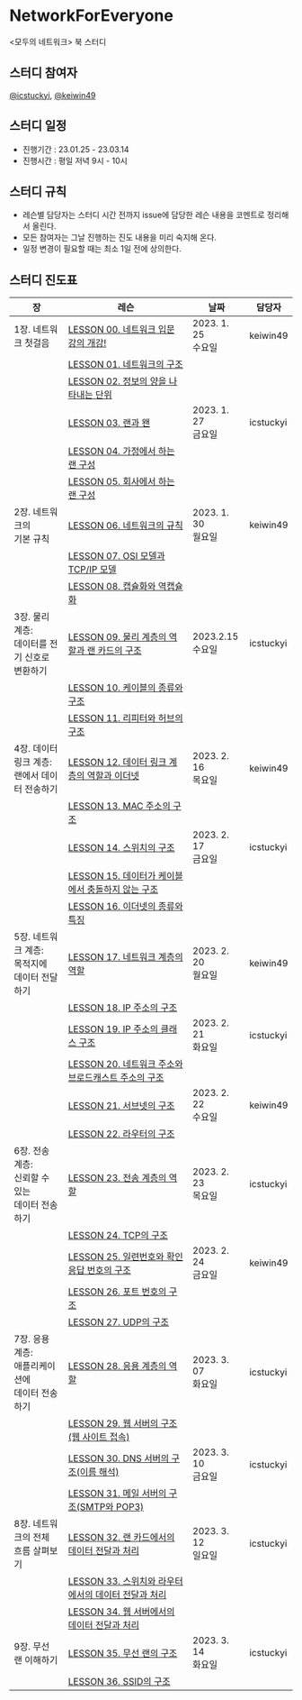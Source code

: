 # NetworkForEveryone
&lt;모두의 네트워크> 북 스터디

## 스터디 참여자
[@icstuckyi](https://github.com/icstuckyi), [@keiwin49](https://github.com/keiwin49)

## 스터디 일정
- 진행기간 : 23.01.25 - 23.03.14
- 진행시간 : 평일 저녁 9시 - 10시

## 스터디 규칙
- 레슨별 담당자는 스터디 시간 전까지 issue에 담당한 레슨 내용을 코멘트로 정리해서 올린다. 
- 모든 참여자는 그날 진행하는 진도 내용을 미리 숙지해 온다. 
- 일정 변경이 필요할 때는 최소 1일 전에 상의한다. 

## 스터디 진도표
장 | 레슨 | 날짜 | 담당자
-- | -- | -- | --
1장. 네트워크 첫걸음 | [LESSON 00. 네트워크   입문 강의 개강!](https://github.com/icstuckyi/NetworkForEveryone/issues/2#issue-1552973413) | 2023. 1. 25 <br/>수요일 | keiwin49
  | [LESSON 01.   네트워크의 구조](https://github.com/icstuckyi/NetworkForEveryone/issues/2#issuecomment-1400230190) |   |  
  | [LESSON 02. 정보의   양을 나타내는 단위](https://github.com/icstuckyi/NetworkForEveryone/issues/2#issuecomment-1400230339) |   |  
  | [LESSON 03. 랜과 왠](https://github.com/icstuckyi/NetworkForEveryone/issues/2#issuecomment-1404889785) | 2023. 1. 27 <br/>금요일 | icstuckyi
  | [LESSON 04. 가정에서   하는 랜 구성](https://github.com/icstuckyi/NetworkForEveryone/issues/2#issuecomment-1404894322) |   |  
  | [LESSON 05. 회사에서   하는 랜 구성](https://github.com/icstuckyi/NetworkForEveryone/issues/2#issuecomment-1404906111) |   |  
2장. 네트워크의 <br/>기본 규칙 | [LESSON 06.   네트워크의 규칙](https://github.com/icstuckyi/NetworkForEveryone/issues/3#issue-1561249097) | 2023. 1. 30 <br/>월요일 | keiwin49
  | [LESSON 07. OSI   모델과 TCP/IP 모델](https://github.com/icstuckyi/NetworkForEveryone/issues/3#issuecomment-1407660515) |   |  
  | [LESSON 08. 캡슐화와   역캡슐화](https://github.com/icstuckyi/NetworkForEveryone/issues/3#issuecomment-1407660605) |   |  
3장. 물리 계층: <br/>데이터를 전기 신호로 <br/>변환하기 | [LESSON 09. 물리   계층의 역할과 랜 카드의 구조](https://github.com/icstuckyi/NetworkForEveryone/issues/4#issue-1585635740) | 2023.2.15 <br/>수요일 | icstuckyi
  | [LESSON 10. 케이블의   종류와 구조](https://github.com/icstuckyi/NetworkForEveryone/issues/4#issuecomment-1431139636) |   |  
  | [LESSON 11. 리피터와   허브의 구조](https://github.com/icstuckyi/NetworkForEveryone/issues/4#issuecomment-1431140268) |   |  
4장. 데이터 링크 계층: <br/>랜에서 데이터 전송하기 | [LESSON 12. 데이터   링크 계층의 역할과 이더넷](https://github.com/icstuckyi/NetworkForEveryone/issues/5#issue-1587383279) | 2023. 2. 16 <br/>목요일 | keiwin49
  | [LESSON 13. MAC   주소의 구조](https://github.com/icstuckyi/NetworkForEveryone/issues/5#issuecomment-1432827051) |   |   
  || [LESSON 14. 스위치의   구조](https://github.com/icstuckyi/NetworkForEveryone/issues/5#issuecomment-1434456339) | 2023. 2. 17 <br/>금요일 | icstuckyi
  | [LESSON 15. 데이터가   케이블에서 충돌하지 않는 구조](https://github.com/icstuckyi/NetworkForEveryone/issues/5#issuecomment-1434457105) |   |  
  | [LESSON 16. 이더넷의   종류와 특징](https://github.com/icstuckyi/NetworkForEveryone/issues/5#issuecomment-1434457449) |   |  
5장. 네트워크 계층: <br/>목적지에 <br/>데이터 전달하기 | [LESSON 17. 네트워크   계층의 역할](https://github.com/icstuckyi/NetworkForEveryone/issues/6#issue-1591694170) | 2023. 2. 20 <br/>월요일 | keiwin49
  | [LESSON 18. IP   주소의 구조](https://github.com/icstuckyi/NetworkForEveryone/issues/6#issuecomment-1436827885) |   |  
  || [LESSON 19. IP   주소의 클래스 구조](https://github.com/icstuckyi/NetworkForEveryone/issues/6#issuecomment-1438302165) | 2023. 2. 21 <br/>화요일 | icstuckyi
  | [LESSON 20. 네트워크   주소와 브로드캐스트 주소의 구조](https://github.com/icstuckyi/NetworkForEveryone/issues/6#issuecomment-1438302654) |   |  
  || [LESSON 21. 서브넷의   구조](https://github.com/icstuckyi/NetworkForEveryone/issues/6#issuecomment-1439819713) | 2023. 2. 22 <br/>수요일 | keiwin49
  | [LESSON 22. 라우터의   구조](https://github.com/icstuckyi/NetworkForEveryone/issues/6#issuecomment-1439819997) |   |  
6장. 전송 계층: <br/>신뢰할   수 있는 <br/>데이터 전송하기 | [LESSON 23. 전송   계층의 역할](https://github.com/icstuckyi/NetworkForEveryone/issues/7#issue-1596755084) | 2023. 2. 23 <br/>목요일 | icstuckyi
  | [LESSON 24. TCP의   구조](https://github.com/icstuckyi/NetworkForEveryone/issues/7#issuecomment-1441664215) |   |  
 | | [LESSON 25. 일련번호와 확인 응답 번호의 구조](https://github.com/icstuckyi/NetworkForEveryone/issues/7#issuecomment-1443624915) | 2023. 2. 24 <br/>금요일 | keiwin49
  | [LESSON 26. 포트   번호의 구조](https://github.com/icstuckyi/NetworkForEveryone/issues/7#issuecomment-1443625555) |   |  
  | [LESSON 27. UDP의   구조](https://github.com/icstuckyi/NetworkForEveryone/issues/7#issuecomment-1443625974) |   |  
7장. 응용 계층: <br/>애플리케이션에 <br/>데이터 전송하기 | [LESSON 28. 응용   계층의 역할](https://github.com/icstuckyi/NetworkForEveryone/issues/8#issue-1613233326) | 2023. 3. 07 <br/>화요일 | icstuckyi
  | [LESSON 29. 웹   서버의 구조(웹 사이트 접속)](https://github.com/icstuckyi/NetworkForEveryone/issues/8#issuecomment-1457989121) |   |  
  | | [LESSON 30. DNS   서버의 구조(이름 해석)](https://github.com/icstuckyi/NetworkForEveryone/issues/8#issuecomment-1463202465) | 2023. 3. 10 <br/>금요일 | icstuckyi
  | [LESSON 31. 메일   서버의 구조(SMTP와 POP3)](https://github.com/icstuckyi/NetworkForEveryone/issues/8#issuecomment-1463203210) |   |  
8장. 네트워크의 전체 <br/>흐름 살펴보기 | [LESSON 32. 랜   카드에서의 데이터 전달과 처리](https://github.com/icstuckyi/NetworkForEveryone/issues/9#issue-1620244642) | 2023. 3. 12 <br/>일요일 | icstuckyi
  | [LESSON 33. 스위치와   라우터에서의 데이터 전달과 처리](https://github.com/icstuckyi/NetworkForEveryone/issues/9#issuecomment-1465099218) |   |  
  | [LESSON 34. 웹   서버에서의 데이터 전달과 처리](https://github.com/icstuckyi/NetworkForEveryone/issues/9#issuecomment-1465099316) |   |  
9장. 무선 랜 이해하기 | [LESSON 35. 무선   랜의 구조](https://github.com/icstuckyi/NetworkForEveryone/issues/10#issue-1623258957) | 2023. 3. 14 <br/>화요일 | icstuckyi
  | [LESSON 36. SSID의 구조](https://github.com/icstuckyi/NetworkForEveryone/issues/10#issuecomment-1467938072) |   |  
